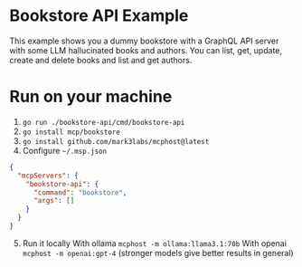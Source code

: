 # Bookstore API Example

This example shows you a dummy bookstore with a GraphQL API server with some LLM hallucinated books and authors. You can list, get, update, create and delete books and list and get authors.

# Run on your machine

1. `go run ./bookstore-api/cmd/bookstore-api`
2. `go install mcp/bookstore`
3. `go install github.com/mark3labs/mcphost@latest`
4. Configure `~/.msp.json`
```JSON
{
  "mcpServers": {
    "bookstore-api": {
      "command": "bookstore",
      "args": []
    }
  }
}
```
5. Run it locally
  With ollama `mcphost -m ollama:llama3.1:70b`
  With openai `mcphost -m openai:gpt-4`
  (stronger models give better results in general)

